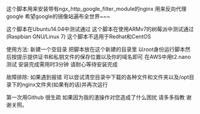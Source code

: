 这个脚本用来安装带有ngx_http_google_filter_module的nginx
用来反向代理google 希望google的镜像站遍布全世界~~~

这个脚本在Ubuntu14.04中测试通过
这个脚本在使用ARMv7的树莓派中测试通过(Raspbian GNU/Linux 7)
这个脚本不适用于Redhat和CentOS

使用方法:
新建一个空目录 把脚本放在这个新建的目录里
以root身份运行脚本然后按提示提供证书和私钥文件的保存位置以及你的域名即可
在AWS中用t2.nano测试 安装完成需用时3分钟 请耐心等待安装完成

故障排除:
如果遇到报错 可以尝试清空目录中下载的各种文件和文件夹以及/opt目录下的nginx文件夹(如果有的话)并再次运行

第一次用Github 很生疏 如果因为我的渣操作对您造成了什么困扰 请多多指教 谢谢关照。
